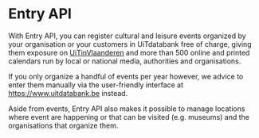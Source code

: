 # Entry API

With Entry API, you can register cultural and leisure events organized by your organisation or your customers in UiTdatabank free of charge, giving them exposure on [UiTinVlaanderen](https://www.uitinvlaanderen.be) and more than 500 online and printed calendars run by local or national media, authorities and organisations.

If you only organize a handful of events per year however, we advice to enter them manually via the user-friendly interface at <https://www.uitdatabank.be> instead.

Aside from events, Entry API also makes it possible to manage locations where event are happening or that can be visited (e.g. museums) and the organisations that organize them.
